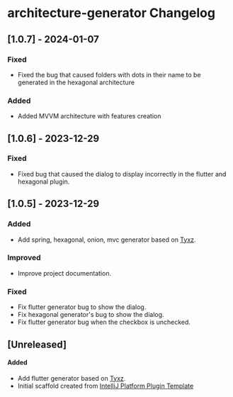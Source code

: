 <!-- Keep a Changelog guide -> https://keepachangelog.com -->

# architecture-generator Changelog

## [1.0.7] - 2024-01-07

### Fixed
- Fixed the bug that caused folders with dots in their name to be generated in the hexagonal architecture

### Added
- Added MVVM architecture with features creation

## [1.0.6] - 2023-12-29

### Fixed

- Fixed bug that caused the dialog to display incorrectly in the flutter and hexagonal plugin.

## [1.0.5] - 2023-12-29

### Added

- Add spring, hexagonal, onion, mvc generator based on  [Tyxz](https://github.com/Tyxz/clean_architecture_plugin).

### Improved

- Improve project documentation.

### Fixed

- Fix flutter generator bug to show the dialog.
- Fix hexagonal generator's bug to show the dialog.
- Fix flutter generator bug when the checkbox is unchecked.

## [Unreleased]

#### Added

- Add flutter generator based on  [Tyxz](https://github.com/Tyxz/clean_architecture_plugin).
- Initial scaffold created from [IntelliJ Platform Plugin Template](https://github.com/JetBrains/intellij-platform-plugin-template)